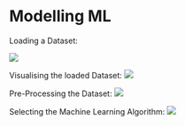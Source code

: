 # Modelling ML
 

Loading a Dataset:
<!--
<img src="https://github.com/matheusft/modelling_ml/blob/master/readme_page/Loading.gif?raw=true" alt="Kitten" title="A cute kitten" width="150" height="100" />
-->
<img src="https://github.com/matheusft/modelling_ml/blob/master/readme_page/Loading.gif?raw=true"/>

Visualising the loaded Dataset:
<img src="https://github.com/matheusft/modelling_ml/blob/master/readme_page/Visualising.gif?raw=true"/>

Pre-Processing the Dataset:
<img src="https://github.com/matheusft/modelling_ml/blob/master/readme_page/Pre_processing.gif?raw=true"/>

Selecting the Machine Learning Algorithm:
<img src="https://github.com/matheusft/modelling_ml/blob/master/readme_page/Model_Sel.gif?raw=true"/>

